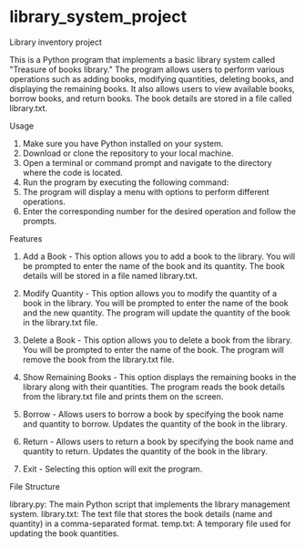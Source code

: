 # library_system_project
Library inventory project

This is a Python program that implements a basic library system called "Treasure of books library." The program allows users to perform various operations such as adding books, modifying quantities, deleting books, and displaying the remaining books. It also allows users to view available books, borrow books, and return books. The book details are stored in a file called library.txt.

Usage
1.	Make sure you have Python installed on your system.
2.	Download or clone the repository to your local machine.
3.	Open a terminal or command prompt and navigate to the directory where the code is located.
4.	Run the program by executing the following command:
5.	The program will display a menu with options to perform different operations.
6.	Enter the corresponding number for the desired operation and follow the prompts.

Features
1. Add a Book - 
This option allows you to add a book to the library. You will be prompted to enter the name of the book and its quantity. The book details will be stored in a file named library.txt.

2. Modify Quantity - 
This option allows you to modify the quantity of a book in the library. You will be prompted to enter the name of the book and the new quantity. The program will update the quantity of the book in the library.txt file.

3. Delete a Book - 
This option allows you to delete a book from the library. You will be prompted to enter the name of the book. The program will remove the book from the library.txt file.

4. Show Remaining Books - 
This option displays the remaining books in the library along with their quantities. The program reads the book details from the library.txt file and prints them on the screen.

5. Borrow - Allows users to borrow a book by specifying the book name and quantity to borrow. Updates the quantity of the book in the library.

6. Return - Allows users to return a book by specifying the book name and quantity to return. Updates the quantity of the book in the library.
7. Exit - 
Selecting this option will exit the program.

File Structure

library.py: The main Python script that implements the library management system.
library.txt: The text file that stores the book details (name and quantity) in a comma-separated format.
temp.txt: A temporary file used for updating the book quantities.


